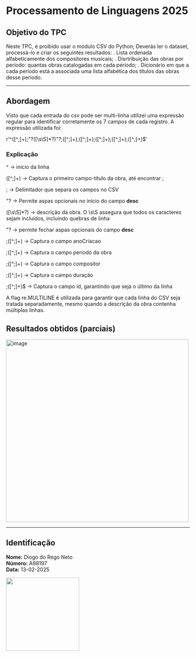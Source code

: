 # Processamento de Linguagens 2025

## Objetivo do TPC


Neste TPC, é proibido usar o módulo CSV do Python;
Deverás ler o dataset, processá-lo e criar os seguintes resultados:
. Lista ordenada alfabeticamente dos compositores musicais;
. Disrtribuição das obras por período: quantas obras catalogadas em cada período;
. Dicionário em que a cada período está a associada uma lista alfabética dos títulos das obras desse período. 

---

## Abordagem 

Visto que cada entrada do csv pode ser multi-linha utilizei uma expressão regular para identificar corretamente os 7 campos de cada registro. 
A expressão utilizada foi:

r'^([^;]+);"?([\s\S]*?)"?;([^;]+);([^;]+);([^;]+);([^;]+);([^;]+)$'

### Explicação

^ ->  inicio da linha

([^;]+) -> Captura o primeiro campo-título da obra, até encontrar ;

; -> Delimitador que separa os campos no CSV

"? -> Permite aspas opcionais no início do campo **desc**

([\s\S]*?) ->  descrição da obra. O \s\S assegura que todos os caracteres sejam incluídos, incluindo quebras de linha

"? -> permite fechar aspas opcionais do campo **desc**

;([^;]+) -> Captura o campo anoCriacao

;([^;]+) -> Captura o campo periodo da obra

;([^;]+) -> Captura o campo compositor

;([^;]+) -> Captura o campo duração

;([^;]+)$ -> Captura o campo id, garantindo que seja o último da linha

A flag re.MULTILINE é utilizada para garantir que cada linha do CSV seja tratada separadamente, mesmo quando a descrição da obra contenha múltiplas linhas.

## Resultados obtidos (parciais)
<img width="500" alt="image" src="https://github.com/user-attachments/assets/7e9c39b5-6431-4d52-bb40-caaeaedf4b07" />




---

## Identificação

**Nome:** Diogo do Rego Neto  
**Número:** A98197  
**Data:** 13-02-2025  


<img src="https://github.com/user-attachments/assets/385c7dc7-ea9c-4c82-b595-82a84b63bac0" width="200">


